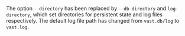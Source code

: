 The option `--directory` has been replaced by `--db-directory` and
`log-directory`, which set directories for persistent state and log files
respectively. The default log file path has changed from `vast.db/log` to
`vast.log`.
